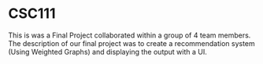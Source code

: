 # CSC111
This is was a Final Project collaborated within a group of 4 team members. The description of our final project was to create a recommendation system (Using Weighted Graphs) and displaying the output with a UI.
